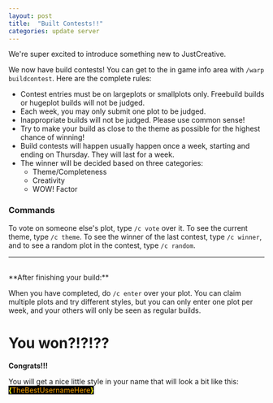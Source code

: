 ```yaml
---
layout: post
title:  "Built Contests!!"
categories: update server
---
```


We're super excited to introduce something new to JustCreative.

We now have build contests! You can get to the in game info area with `/warp buildcontest`. Here are the complete rules:

- Contest entries must be on largeplots or smallplots only. Freebuild builds or hugeplot builds will not be judged.
- Each week, you may only submit one plot to be judged.
- Inappropriate builds will not be judged. Please use common sense!
- Try to make your build as close to the theme as possible for the highest chance of winning!
- Build contests will happen usually happen once a week, starting and ending on Thursday. They will last for a week.
- The winner will be decided based on three categories:
  - Theme/Completeness
  - Creativity
  - WOW! Factor

### Commands
To vote on someone else's plot, type `/c vote` over it. To see the current theme, type `/c theme`. To see the winner of the last contest, type `/c winner`, and to see a random plot in the contest, type `/c random`.

---

<br>
**After finishing your build:**

When you have completed, do `/c enter` over your plot. You can claim multiple plots and try different styles, but you can only enter one plot per week, and your others will only be seen as regular builds.

# You won?!?!??

**Congrats!!!**

You will get a nice little style in your name that will look a bit like this: <span style="color: yellow;background-color: black;">**{**<span style="color: orange;">TheBestUsernameHere</span>**}**</span>